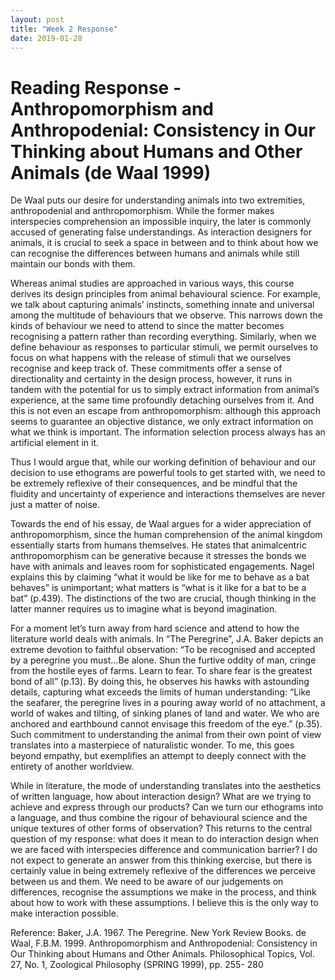 ```yaml
---
layout: post
title: "Week 2 Response"
date: 2019-01-28
---
```


# Reading Response - Anthropomorphism and Anthropodenial: Consistency in Our Thinking about Humans and Other Animals (de Waal 1999) 

De Waal puts our desire for understanding animals into two extremities, anthropodenial and anthropomorphism. While the former makes interspecies comprehension an impossible inquiry, the later is commonly accused of generating false understandings. As interaction designers for animals, it is crucial to seek a space in between and to think about how we can recognise the differences between humans and animals while still maintain our bonds with them. 

Whereas animal studies are approached in various ways, this course derives its design principles from animal behavioural science. For example, we talk about capturing animals’ instincts, something innate and universal among the multitude of behaviours that we observe. This narrows down the kinds of behaviour we need to attend to since the matter becomes recognising a pattern rather than recording everything. Similarly, when we define behaviour as responses to particular stimuli, we permit ourselves to focus on what happens with the release of stimuli that we ourselves recognise and keep track of. These commitments offer a sense of directionality and certainty in the design process, however, it runs in tandem with the potential for us to simply extract information from animal’s experience, at the same time profoundly detaching ourselves from it. And this is not even an escape from anthropomorphism: although this approach seems to guarantee an objective distance, we only extract information on what we think is important. The information selection process always has an artificial element in it. 

Thus I would argue that, while our working definition of behaviour and our decision to use ethograms are powerful tools to get started with, we need to be extremely reflexive of their consequences, and be mindful that the fluidity and uncertainty of experience and interactions themselves are never just a matter of noise. 

Towards the end of his essay, de Waal argues for a wider appreciation of anthropomorphism, since the human comprehension of the animal kingdom essentially starts from humans themselves. He states that animalcentric anthropomorphism can be generative because it stresses the bonds we have with animals and leaves room for sophisticated engagements. Nagel explains this by claiming “what it would be like for me to behave as a bat behaves” is unimportant; what matters is “what is it like for a bat to be a bat” (p.439). The distinctions of the two are crucial, though thinking in the latter manner requires us to imagine what is beyond imagination. 

For a moment let’s turn away from hard science and attend to how the literature world deals with animals. In “The Peregrine”, J.A. Baker depicts an extreme devotion to faithful observation: “To be recognised and accepted by a peregrine you must…Be alone. Shun the furtive oddity of man, cringe from the hostile eyes of farms. Learn to fear. To share fear is the greatest bond of all” (p.13). By doing this, he observes his hawks with astounding details, capturing what exceeds the limits of human understanding: “Like the seafarer, the peregrine lives in a pouring away world of no attachment, a world of wakes and tilting, of sinking planes of land and water. We who are anchored and earthbound cannot envisage this freedom of the eye.” (p.35). Such commitment to understanding the animal from their own point of view translates into a masterpiece of naturalistic wonder. To me, this goes beyond empathy, but exemplifies an attempt to deeply connect with the entirety of another worldview. 

While in literature, the mode of understanding translates into the aesthetics of written language, how about interaction design? What are we trying to achieve and express through our products? Can we turn our ethograms into a language, and thus combine the rigour of behavioural science and the unique textures of other forms of observation? This returns to the central question of my response: what does it mean to do interaction design when we are faced with interspecies difference and communication barrier? I do not expect to generate an answer from this thinking exercise, but there is certainly value in being extremely reflexive of the differences we perceive between us and them. We need to be aware of our judgements on differences, recognise the assumptions we make in the process, and think about how to work with these assumptions. I believe this is the only way to make interaction possible. 

Reference: 
Baker, J.A. 1967. The Peregrine. New York Review Books. 
de Waal, F.B.M. 1999. Anthropomorphism and Anthropodenial: Consistency in Our Thinking about Humans and Other Animals. Philosophical Topics, Vol. 27, No. 1, Zoological Philosophy (SPRING 1999), pp. 255- 280
